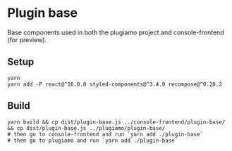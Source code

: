 # Plugin base

Base components used in both the plugiamo project and console-frontend (for preview).

## Setup

```
yarn
yarn add -P react@^16.0.0 styled-components@^3.4.0 recompose@^0.28.2
```

## Build

```
yarn build && cp dist/plugin-base.js ../console-frontend/plugin-base/ && cp dist/plugin-base.js ../plugiamo/plugin-base/
# then go to console-frontend and run `yarn add ./plugin-base`
# then go to plugiamo and run `yarn add ./plugin-base`
```
